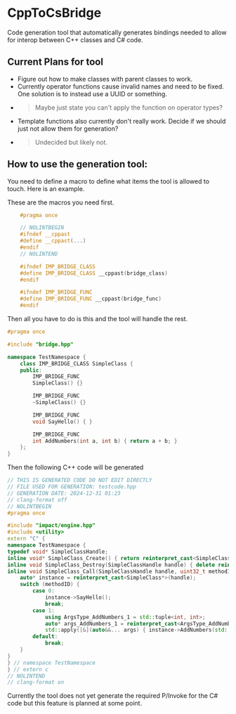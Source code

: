 # CppToCsBridge
Code generation tool that automatically generates bindings needed to allow for interop between C++ classes and C# code.

## Current Plans for tool
* Figure out how to make classes with parent classes to work.
* Currently operator functions cause invalid names and need to be fixed. One solution is to instead use a UUID or something.
*    > Maybe just state you can't apply the function on operator types?
* Template functions also currently don't really work. Decide if we should just not allow them for generation?
*    > Undecided but likely not.

## How to use the generation tool:

You need to define a macro to define what items the tool is allowed to touch. Here is an example.

These are the macros you need first.
```cpp
    #pragma once

    // NOLINTBEGIN
    #ifndef __cppast
    #define __cppast(...)
    #endif
    // NOLINTEND

    #ifndef IMP_BRIDGE_CLASS
    #define IMP_BRIDGE_CLASS __cppast(bridge_class)
    #endif

    #ifndef IMP_BRIDGE_FUNC
    #define IMP_BRIDGE_FUNC __cppast(bridge_func)
    #endif

```

Then all you have to do is this and the tool will handle the rest.

```cpp
#pragma once

#include "bridge.hpp"

namespace TestNamespace {
    class IMP_BRIDGE_CLASS SimpleClass {
    public:
        IMP_BRIDGE_FUNC
        SimpleClass() {}

        IMP_BRIDGE_FUNC
        ~SimpleClass() {}

        IMP_BRIDGE_FUNC
        void SayHello() { }

        IMP_BRIDGE_FUNC
        int AddNumbers(int a, int b) { return a + b; }
    };
}
```

Then  the following C++ code will be generated

```cpp
// THIS IS GENERATED CODE DO NOT EDIT DIRECTLY
// FILE USED FOR GENERATION: testcode.hpp
// GENERATION DATE: 2024-12-31 01:23
// clang-format off
// NOLINTBEGIN
#pragma once

#include "impact/engine.hpp"
#include <utility>
extern "C" {
namespace TestNamespace {
typedef void* SimpleClassHandle;
inline void* SimpleClass_Create() { return reinterpret_cast<SimpleClassHandle>(new SimpleClass()); }
inline void SimpleClass_Destroy(SimpleClassHandle handle) { delete reinterpret_cast<SimpleClass*>(handle); }
inline void SimpleClass_Call(SimpleClassHandle handle, uint32_t methodID, void* param) {
    auto* instance = reinterpret_cast<SimpleClass*>(handle);
    switch (methodID) {
        case 0:
            instance->SayHello();
            break;
        case 1:
            using ArgsType_AddNumbers_1 = std::tuple<int, int>;
            auto* args_AddNumbers_1 = reinterpret_cast<ArgsType_AddNumbers_1*>(param);
            std::apply([&](auto&&... args) { instance->AddNumbers(std::forward<decltype(args)>(args)...); }, *args_AddNumbers_1);            break;
        default:
            break;
    }
}
} // namespace TestNamespace
} // extern c
// NOLINTEND
// clang-format on

```

Currently the tool does not yet generate the required P/Invoke for the C# code but this feature is planned at some point.